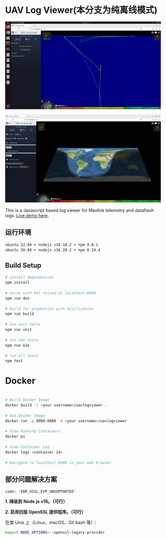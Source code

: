 # UAV Log Viewer(本分支为纯离线模式)

![log seeking](demo.png "Logo Title Text 1")

![log seeking](demo2.png "Logo Title Text 1")

 This is a Javascript based log viewer for Mavlink telemetry and dataflash logs.
 [Live demo here](http://plot.ardupilot.org).

## 运行环境

```bash
ubuntu 22.04 + nodejs v18.18.2 + npm 9.8.1
ubuntu 20.04 + nodejs v16.20.2 + npm 8.19.4
```

## Build Setup

``` bash
# install dependencies
npm install

# serve with hot reload at localhost:8080
npm run dev

# build for production with minification
npm run build

# run unit tests
npm run unit

# run e2e tests
npm run e2e

# run all tests
npm test
```

# Docker

``` bash

# Build Docker Image
docker build -t <your username>/uavlogviewer .

# Run Docker Image
docker run -p 8080:8080 -d <your username>/uavlogviewer

# View Running Containers
docker ps

# View Container Log
docker logs <container id>

# Navigate to localhost:8080 in your web browser

```

## 部分问题解决方案

```
code: 'ERR_OSSL_EVP_UNSUPPORTED'
```

**1. 降级到 Node.js v16。（可行）**

**2. 启用旧版 OpenSSL 提供程序。（可行）**

在类 Unix 上（Linux、macOS、Git bash 等）：

```bash
export NODE_OPTIONS=--openssl-legacy-provider
```